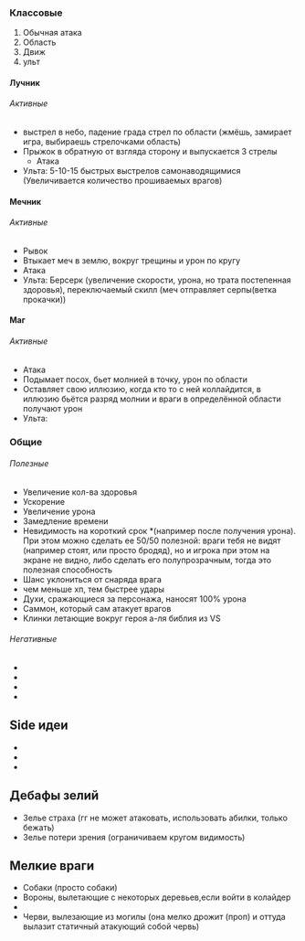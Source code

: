 
### Классовые
1. Обычная атака
2. Область
3. Движ
4. ульт
#### Лучник
###### Активные
- выстрел в небо, падение града стрел по области (жмёшь, замирает игра, выбираешь стрелочками область)
- Прыжок в обратную от взгляда сторону и выпускается 3 стрелы
  - Атака
- Ульта: 5-10-15 быстрых выстрелов самонаводящимися (Увеличивается количество прошиваемых врагов)
#### Мечник
###### Активные
- Рывок
- Втыкает меч в землю, вокруг трещины и урон по кругу
- Атака
- Ульта: Берсерк (увеличение скорости, урона, но трата постепенная здоровья), переключаемый скилл (меч отправляет серпы(ветка прокачки))

#### Маг
###### Активные
- Атака
- Подымает посох, бьет молнией в точку, урон по области
- Оставляет свою иллюзию, когда кто то с ней коллайдится, в иллюзию бьётся разряд молнии и враги в определённой области получают урон
- Ульта:

### Общие
###### Полезные
- Увеличение кол-ва здоровья
- Ускорение
- Увеличение урона
- Замедление времени
- Невидимость на короткий срок *(например после получения урона). При этом можно сделать ее 50/50 полезной: враги тебя не видят (например стоят, или просто бродяд), но и игрока при этом на экране не видно, либо сделать его полупрозрачным, тогда это полезная способность
- Шанс уклониться от снаряда врага
- чем меньше хп, тем быстрее удары
- Духи, сражающиеся за персонажа, наносят 100% урона
- Саммон, который сам атакует врагов
- Клинки летающие вокруг героя а-ля библия из VS
###### Негативные
- 
- 
- 
- 
## Side идеи
- 
- 
- 
## Дебафы зелий
-  Зелье страха (гг не может атаковать, использовать абилки, только бежать)
-  Зелье потери зрения (ограничиваем кругом видимость)


## Мелкие враги
- Собаки (просто собаки)
- Вороны, вылетающие с некоторых деревьев,если войти в колайдер
- 
- Черви, вылезающие из могилы (она мелко дрожит (проп) и оттуда вылазит статичный атакующий собой червь)
